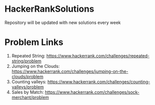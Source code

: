 # HackerRankSolutions
Repository will be updated with new solutions every week

# Problem Links
  1. Repeated String: https://www.hackerrank.com/challenges/repeated-string/problem
  2. Jumping on the Clouds: https://www.hackerrank.com/challenges/jumping-on-the-clouds/problem
  3. Counting valleys: https://www.hackerrank.com/challenges/counting-valleys/problem
  4. Sales by Match: https://www.hackerrank.com/challenges/sock-merchant/problem

